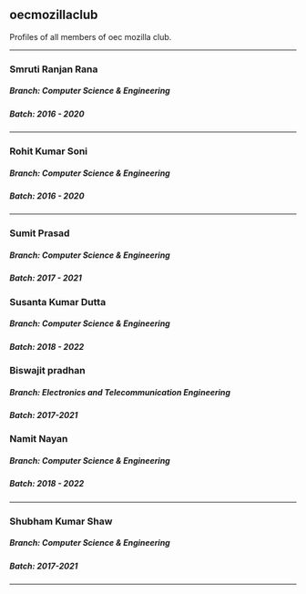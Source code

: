 ## oecmozillaclub
Profiles of all members of oec mozilla club.

-----------------------------------------

### Smruti Ranjan Rana
##### Branch: Computer Science & Engineering
##### Batch: 2016 - 2020

--------

### Rohit Kumar Soni
##### Branch: Computer Science & Engineering
##### Batch: 2016 - 2020

--------
### Sumit Prasad
##### Branch: Computer Science & Engineering
##### Batch: 2017 - 2021

### Susanta Kumar Dutta
##### Branch: Computer Science & Engineering
##### Batch: 2018 - 2022

### Biswajit pradhan
##### Branch: Electronics and Telecommunication Engineering
##### Batch: 2017-2021


### Namit Nayan
##### Branch: Computer Science & Engineering
##### Batch: 2018 - 2022
---------------------------------------------
### Shubham Kumar Shaw
##### Branch: Computer Science & Engineering
##### Batch: 2017-2021

---------------------------------------------
